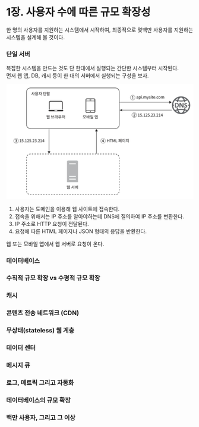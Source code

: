 # 1장. 사용자 수에 따른 규모 확장성
한 명의 사용자를 지원하는 시스템에서 시작하여, 최종적으로 몇백만 사용자를 지원하는 시스템을 설계해 볼 것이다.

### 단일 서버
복잡한 시스템을 만드는 것도 단 한대에서 실행되는 간단한 시스템부터 시작된다.  
먼저 웹 앱, DB, 캐시 등이 한 대의 서버에서 실행되는 구성을 보자.

![singleServer.png](img/singleServer.png)  
1. 사용자는 도메인을 이용해 웹 사이트에 접속한다.
2. 접속을 위해서는 IP 주소를 알아야하는데 DNS에 질의하여 IP 주소를 변환한다.
3. IP 주소로 HTTP 요청이 전달된다.
4. 요청에 따른 HTML 페이지나 JSON 형태의 응답을 반환한다.

웹 또는 모바일 앱에서 웹 서버로 요청이 온다.

### 데이터베이스
### 수직적 규모 확장 vs 수평적 규모 확장
### 캐시
### 콘텐츠 전송 네트워크 (CDN)
### 무상태(stateless) 웹 계층
### 데이터 센터
### 메시지 큐
### 로그, 메트릭 그리고 자동화
### 데이터베이스의 규모 확장
### 백만 사용자, 그리고 그 이상
